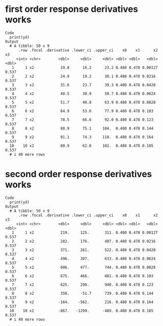 # first order response derivatives works

    Code
      print(yd)
    Output
      # A tibble: 50 x 9
          .row .focal .derivative .lower_ci .upper_ci    x0    x1      x2    x3
         <int> <chr>        <dbl>     <dbl>     <dbl> <dbl> <dbl>   <dbl> <dbl>
       1     1 x2            19.8      16.2      23.2 0.480 0.478 0.00127 0.537
       2     2 x2            24.9      19.2      30.1 0.480 0.478 0.0216  0.537
       3     3 x2            31.6      23.7      39.3 0.480 0.478 0.0420  0.537
       4     4 x2            40.5      30.9      50.7 0.480 0.478 0.0624  0.537
       5     5 x2            51.7      40.8      63.9 0.480 0.478 0.0828  0.537
       6     6 x2            64.9      53.6      77.9 0.480 0.478 0.103   0.537
       7     7 x2            78.5      66.6      92.0 0.480 0.478 0.123   0.537
       8     8 x2            88.9      75.1     104.  0.480 0.478 0.144   0.537
       9     9 x2            91.1      74.3     110.  0.480 0.478 0.164   0.537
      10    10 x2            80.9      62.0     102.  0.480 0.478 0.185   0.537
      # i 40 more rows

# second order response derivatives works

    Code
      print(yd)
    Output
      # A tibble: 50 x 9
          .row .focal .derivative .lower_ci .upper_ci    x0    x1      x2    x3
         <int> <chr>        <dbl>     <dbl>     <dbl> <dbl> <dbl>   <dbl> <dbl>
       1     1 x2            219.     125.       311. 0.480 0.478 0.00127 0.537
       2     2 x2            282.     176.       407. 0.480 0.478 0.0216  0.537
       3     3 x2            371.     261.       522. 0.480 0.478 0.0420  0.537
       4     4 x2            496.     397.       633. 0.480 0.478 0.0624  0.537
       5     5 x2            606.     477.       744. 0.480 0.478 0.0828  0.537
       6     6 x2            675.     466.       881. 0.480 0.478 0.103   0.537
       7     7 x2            625.     298.       940. 0.480 0.478 0.123   0.537
       8     8 x2            350.     -51.7      739. 0.480 0.478 0.144   0.537
       9     9 x2           -164.    -562.       216. 0.480 0.478 0.164   0.537
      10    10 x2           -867.   -1299.      -489. 0.480 0.478 0.185   0.537
      # i 40 more rows


